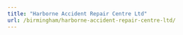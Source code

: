 ```yaml
---
title: "Harborne Accident Repair Centre Ltd"
url: /birmingham/harborne-accident-repair-centre-ltd/
---
```

